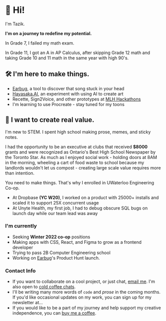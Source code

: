 # 👋 Hi!

I'm Tazik.  

**I'm on a journey to redefine my potential.**


In Grade 7, I failed my math exam.

In Grade 11, I got an A in AP Calculus, after skipping Grade 12 math and taking Grade 10 and 11 math in the same year with high 90's.

## 🛠 I'm here to make things.
- [Earbug](https://github.com/taziksh/earbug-frontend), a tool to discover that song stuck in your head
- [Hayasaka.AI](https://github.com/taziksh/hayasaka.ai), an experiment with using AI to create art
- Recette, Sign2Voice, and other prototypes at [MLH Hackathons](https://devpost.com/ZKTKZ?ref_content=user-portfolio&ref_feature=portfolio&ref_medium=global-nav)
- I'm learning to use Procreate - stay tuned for my toons

## 🌱 I want to create real value.

I'm new to STEM. I spent high school making prose, memes, and sticky notes. 

I had the opportunity to be an executive at clubs that received **$8000** grants and were recognized as Ontario's Best High School Newspaper by the Toronto Star. As much as I enjoyed social work - holding doors at 8AM in the morning, wheeling a cart of food waste to school because my landlords wouldn't let us compost - creating large scale value requires more than intention. 

You need to make things. That's why I enrolled in UWaterloo Engineering Co-op.

- At Dropbase **(YC W20)**, I worked on a product with 25000+ installs and scaled it to support 25X concurrent usage
- At Unyte Health, my first job, I had to debug obscure SQL bugs on launch day while our team lead was away 

### I'm currently 
- Seeking **Winter 2022 co-op** positions 
- Making apps with CSS, React, and Figma to grow as a frontend developer
- Trying to pass 2B Computer Engineering school 
- Working on [Earbug](https://github.com/taziksh/earbug-frontend)'s Product Hunt launch.

### Contact Info
- If you want to collaborate on a cool project, or just chat, [email me](mailto:tazikshahjahan@pm.me). I'm also open to [cold coffee chats](https://calendly.com/taziksh/coffee ).
- I'll be writing many more words of `code` and *prose* in the coming months. If you'd like occasional updates on my work, you can sign up for my newsletter at...
- If you would like to be a part of my journey and help support my creative independence, you can [buy me a coffee](https://www.buymeacoffee.com/tazik). 


<!--
**taziksh/taziksh** is a ✨ _special_ ✨ repository because its `README.md` (this file) appears on your GitHub profile.

Here are some ideas to get you started:

- 🔭 I’m currently working on ...
- 🌱 I’m currently learning ...
- 👯 I’m looking to collaborate on ...
- 🤔 I’m looking for help with ...
- 💬 Ask me about ...
- 📫 How to reach me: ...
- 😄 Pronouns: ...
- ⚡ Fun fact: ...


<details><summary>CLICK ME</summary>
<p>

```python
print("hello world!")
```

</p>
</details>

-->
